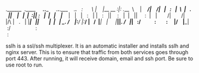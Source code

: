 .______  .____     _____._._______       .________.________.___    .___.__  
:      \ |    |___ \__ _:|: .___  \      |    ___/|    ___/|   |   :   |  \ 
|   .   ||    |   |  |  :|| :   |  |     |___    \|___    \|   |   |   :   |
|   :   ||    :   |  |   ||     :  |     |       /|       /|   |/\ |   .   |
|___|   ||        |  |   | \_. ___/      |__:___/ |__:___/ |   /  \|___|   |
    |___||. _____/   |___|   :/             :        :     |______/    |___|
          :/                 :                                              
          :                                                                 
                                                                            
sslh is a ssl/ssh multiplexer.
It is an automatic installer and installs sslh and nginx server.
This is to ensure that traffic from both services goes through port 443.
After running, it will receive domain, email and ssh port.
Be sure to use root to run.
